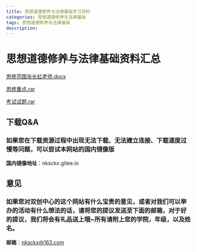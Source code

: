 ```yaml
---
title: 思想道德修养与法律基础学习资料
categories: 思想道德修养与法律基础
tags: 思想道德修养与法律基础
description: 
---
```


# 思想道德修养与法律基础资料汇总

<!--more-->

[思修范围张长虹老师.docx](https://gitee.com/nksckx/sixiu/raw/master/思修范围%20张长虹老师.docx)

[思修重点.rar](https://gitee.com/nksckx/sixiu/raw/master/思修重点.rar)

[考试试题.rar](https://gitee.com/nksckx/sixiu/raw/master/考试试题.rar)

## 下载Q&A

### 如果您在下载资源过程中出现无法下载、无法建立连接、下载速度过慢等问题，可以尝试本网站的国内镜像版

**国内镜像地址**：nksckx.gitee.io

## 意见

### 如果您对双创中心的这个网站有什么宝贵的意见，或者对我们可以举办的活动有什么想法的话，请将您的提议发送至下面的邮箱，对于好的提议，我们将会有礼品送上哦~所有请附上您的学院，年级，以及姓名。

**邮箱**：nksckx@163.com
